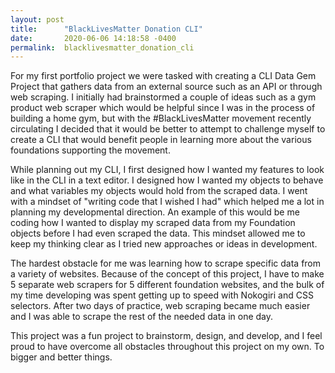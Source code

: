 ```yaml
---
layout: post
title:      "BlackLivesMatter Donation CLI"
date:       2020-06-06 14:18:58 -0400
permalink:  blacklivesmatter_donation_cli
---
```



For my first portfolio project we were tasked with creating a CLI Data Gem Project that gathers data from an external source such as an API or through web scraping. I initially had brainstormed a couple of ideas such as a gym product web scraper which would be helpful since I was in the process of building a home gym, but with the #BlackLivesMatter movement recently circulating I decided that it would be better to attempt to challenge myself to create a CLI that would benefit people in learning more about the various foundations supporting the movement. 

While planning out my CLI, I first designed how I wanted my features to look like in the CLI in a text editor. I designed how I wanted my objects to behave and what variables my objects would hold from the scraped data. I went with a mindset of "writing code that I wished I had" which helped me a lot in planning my developmental direction. An example of this would be me coding how I wanted to display my scraped data from my Foundation objects before I had even scraped the data. This mindset allowed me to keep my thinking clear as I tried new approaches or ideas in development. 

The hardest obstacle for me was learning how to scrape specific data from a variety of websites. Because of the concept of this project, I have to make 5 separate web scrapers for 5 different foundation websites, and the bulk of my time developing was spent getting up to speed with Nokogiri and CSS selectors. After two days of practice, web scraping became much easier and I was able to scrape the rest of the needed data in one day. 

This project was a fun project to brainstorm, design, and develop, and I feel proud to have overcome all obstacles throughout this project on my own. To bigger and better things. 
